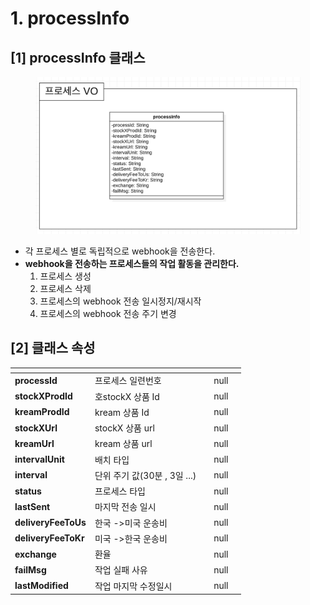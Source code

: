 # 1. processInfo

## \[1] processInfo 클래스

<figure><img src="../../../../../.gitbook/assets/image (2) (2) (1).png" alt=""><figcaption></figcaption></figure>

* 각 프로세스 별로 독립적으로 webhook을 전송한다.
* **webhook을 전송하는 프로세스들의 작업 활동을 관리한다.**
  1. 프로세스 생성
  2. 프로세스 삭제
  3. 프로세스의 webhook 전송 일시정지/재시작
  4. 프로세스의 webhook 전송 주기 변경

## \[2]  클래스 속성

<table data-view="cards"><thead><tr><th></th><th></th><th data-type="select"></th><th data-hidden data-type="number"></th><th data-hidden data-type="select"></th></tr></thead><tbody><tr><td><strong>processId</strong></td><td>프로세스 일련번호</td><td></td><td>null</td><td></td></tr><tr><td><strong>stockXProdId</strong></td><td>호stockX 상품 Id</td><td></td><td>null</td><td></td></tr><tr><td><strong>kreamProdId</strong></td><td>kream 상품 Id</td><td></td><td>null</td><td></td></tr><tr><td><strong>stockXUrl</strong></td><td>stockX 상품 url</td><td></td><td>null</td><td></td></tr><tr><td><strong>kreamUrl</strong></td><td>kream 상품 url</td><td></td><td>null</td><td></td></tr><tr><td><strong>intervalUnit</strong></td><td>배치 타입</td><td></td><td>null</td><td></td></tr><tr><td><strong>interval</strong></td><td>단위 주기 값(30분 , 3일 ...)</td><td></td><td>null</td><td></td></tr><tr><td><strong>status</strong></td><td>프로세스 타입</td><td></td><td>null</td><td></td></tr><tr><td><strong>lastSent</strong></td><td>마지막 전송 일시</td><td></td><td>null</td><td></td></tr><tr><td><strong>deliveryFeeToUs</strong></td><td>한국 ->미국 운송비</td><td></td><td>null</td><td></td></tr><tr><td><strong>deliveryFeeToKr</strong></td><td>미국 ->한국 운송비</td><td></td><td>null</td><td></td></tr><tr><td><strong>exchange</strong></td><td>환율</td><td></td><td>null</td><td></td></tr><tr><td><strong>failMsg</strong></td><td>작업 실패 사유</td><td></td><td>null</td><td></td></tr><tr><td><strong>lastModified</strong></td><td>작업 마지막 수정일시</td><td></td><td>null</td><td></td></tr></tbody></table>

